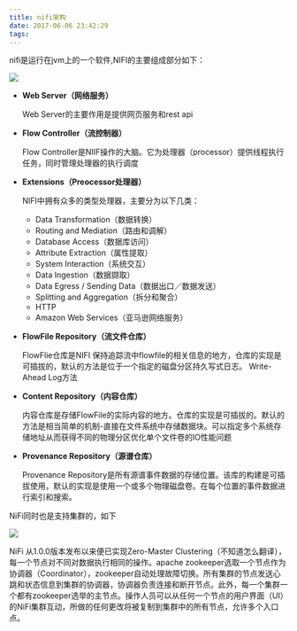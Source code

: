 ```yaml
---
title: nifi架构
date: 2017-06-06 23:42:29
tags:
---
```



nifi是运行在jvm上的一个软件,NIFI的主要组成部分如下：

![](https://nifi.apache.org/docs/nifi-docs/html/images/zero-master-node.png)

- **Web Server（网络服务）**

  Web Server的主要作用是提供网页服务和rest api

- **Flow Controller（流控制器）**

  Flow Controller是NIIF操作的大脑。它为处理器（processor）提供线程执行任务，同时管理处理器的执行调度

- **Extensions（Preocessor处理器）**

  NIFI中拥有众多的类型处理器，主要分为以下几类：

  - Data Transformation（数据转换）
  - Routing and Mediation（路由和调解）
  - Database Access（数据库访问）
  - Attribute Extraction（属性提取）
  - System Interaction（系统交互）
  - Data Ingestion（数据撷取）
  - Data Egress / Sending Data（数据出口／数据发送）
  - Splitting and Aggregation（拆分和聚合）
  - HTTP
  - Amazon Web Services（亚马逊网络服务）

- **FlowFile Repository（流文件仓库）**

  FlowFlie仓库是NIFI 保持追踪流中flowfile的相关信息的地方，仓库的实现是可插拔的，默认的方法是位于一个指定的磁盘分区持久写式日志。 Write-Ahead Log方法

- **Content Repository（内容仓库）**

  内容仓库是存储FlowFile的实际内容的地方。仓库的实现是可插拔的。默认的方法是相当简单的机制-直接在文件系统中存储数据块。可以指定多个系统存储地址从而获得不同的物理分区优化单个文件卷的IO性能问题
 
- **Provenance Repository（源谱仓库）**

  Provenance Repository是所有源谱事件数据的存储位置。该库的构建是可插拔使用，默认的实现是使用一个或多个物理磁盘卷。在每个位置的事件数据进行索引和搜索。


NiFi同时也是支持集群的，如下

![](https://nifi.apache.org/docs/nifi-docs/html/images/zero-master-cluster.png)

NiFi 从1.0.0版本发布以来便已实现Zero-Master Clustering（不知道怎么翻译），每一个节点对不同对数据执行相同的操作。apache zookeeper选取一个节点作为协调器（Coordinator），zookeeper自动处理故障切换。所有集群的节点发送心跳和状态信息到集群的协调器，协调器负责连接和断开节点。此外，每一个集群一个都有zookeeper选举的主节点。操作人员可以从任何一个节点的用户界面（UI）的NiFi集群互动，所做的任何更改将被复制到集群中的所有节点，允许多个入口点。